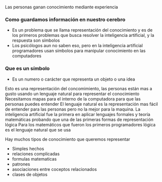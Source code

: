 Las personas ganan conocimiento mediante experiencia
### **Como guardamos información en nuestro cerebro**
- Es un problema que se llama representación del conocimiento y es de los primeros problemas que busca resolver la inteligencia artificial, y la respuesta son símbolos 
- Los psicólogos aun no saben eso, pero en la inteligencia artificial programadores usan símbolos para manipular conocimiento en las computadores
### Que es un símbolo
- Es un numero o carácter que representa un objeto o una idea

Esto es una representación del concomimiento, las personas están mas a gusto usando un lenguaje natural para representar el conocimiento
Necesitamos mapas para el interno de la computadora para que las personas puedes entender
El lenguaje natural es la representación  mas fácil de entender para las personas pero no la mejor para la maquina. 
La inteligencia artificial fue la primera en aplicar lenguajes formales y teoría matemáticas probando que una de las primeras formas de representación lógica 
Para los matemáticos que fueron los primeros programadores lógica es el lenguaje natural que se usa

Hay muchos tipos de conocimiento que queremos representar
- Simples hechos
- relaciones complicadas
- formulas matematicas
- patrones
- asociaciones entre coceptos relacionados
- clases de objetos